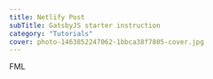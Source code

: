 ```yaml
---
title: Netlify Post
subTitle: GatsbyJS starter instruction
category: "Tutorials"
cover: photo-1463852247062-1bbca38f7805-cover.jpg
---
```


FML
